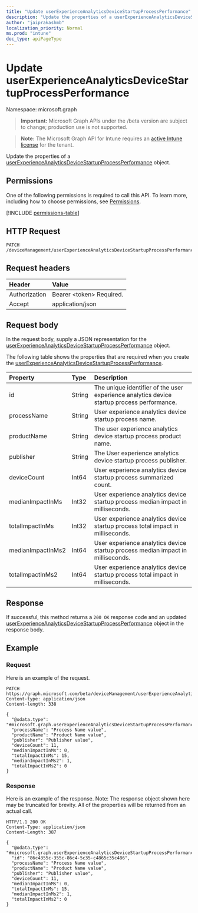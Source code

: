```yaml
---
title: "Update userExperienceAnalyticsDeviceStartupProcessPerformance"
description: "Update the properties of a userExperienceAnalyticsDeviceStartupProcessPerformance object."
author: "jaiprakashmb"
localization_priority: Normal
ms.prod: "intune"
doc_type: apiPageType
---
```


# Update userExperienceAnalyticsDeviceStartupProcessPerformance

Namespace: microsoft.graph

> **Important:** Microsoft Graph APIs under the /beta version are subject to change; production use is not supported.

> **Note:** The Microsoft Graph API for Intune requires an [active Intune license](https://go.microsoft.com/fwlink/?linkid=839381) for the tenant.

Update the properties of a [userExperienceAnalyticsDeviceStartupProcessPerformance](../resources/intune-devices-userexperienceanalyticsdevicestartupprocessperformance.md) object.

## Permissions
One of the following permissions is required to call this API. To learn more, including how to choose permissions, see [Permissions](/graph/permissions-reference).

<!-- { "blockType": "permissions", "name": "intune_devices_userexperienceanalyticsdevicestartupprocessperformance_update" } -->
[!INCLUDE [permissions-table](../includes/permissions/intune-devices-userexperienceanalyticsdevicestartupprocessperformance-update-permissions.md)]

## HTTP Request
<!-- {
  "blockType": "ignored"
}
-->
``` http
PATCH /deviceManagement/userExperienceAnalyticsDeviceStartupProcessPerformance/{userExperienceAnalyticsDeviceStartupProcessPerformanceId}
```

## Request headers
|Header|Value|
|:---|:---|
|Authorization|Bearer &lt;token&gt; Required.|
|Accept|application/json|

## Request body
In the request body, supply a JSON representation for the [userExperienceAnalyticsDeviceStartupProcessPerformance](../resources/intune-devices-userexperienceanalyticsdevicestartupprocessperformance.md) object.

The following table shows the properties that are required when you create the [userExperienceAnalyticsDeviceStartupProcessPerformance](../resources/intune-devices-userexperienceanalyticsdevicestartupprocessperformance.md).

|Property|Type|Description|
|:---|:---|:---|
|id|String|The unique identifier of the user experience analytics device startup process performance.|
|processName|String|User experience analytics device startup process name.|
|productName|String|The user experience analytics device startup process product name.|
|publisher|String|The User experience analytics device startup process publisher.|
|deviceCount|Int64|User experience analytics device startup process summarized count.|
|medianImpactInMs|Int32|User experience analytics device startup process median impact in milliseconds.|
|totalImpactInMs|Int32|User experience analytics device startup process total impact in milliseconds.|
|medianImpactInMs2|Int64|User experience analytics device startup process median impact in milliseconds.|
|totalImpactInMs2|Int64|User experience analytics device startup process total impact in milliseconds.|



## Response
If successful, this method returns a `200 OK` response code and an updated [userExperienceAnalyticsDeviceStartupProcessPerformance](../resources/intune-devices-userexperienceanalyticsdevicestartupprocessperformance.md) object in the response body.

## Example

### Request
Here is an example of the request.
``` http
PATCH https://graph.microsoft.com/beta/deviceManagement/userExperienceAnalyticsDeviceStartupProcessPerformance/{userExperienceAnalyticsDeviceStartupProcessPerformanceId}
Content-type: application/json
Content-length: 338

{
  "@odata.type": "#microsoft.graph.userExperienceAnalyticsDeviceStartupProcessPerformance",
  "processName": "Process Name value",
  "productName": "Product Name value",
  "publisher": "Publisher value",
  "deviceCount": 11,
  "medianImpactInMs": 0,
  "totalImpactInMs": 15,
  "medianImpactInMs2": 1,
  "totalImpactInMs2": 0
}
```

### Response
Here is an example of the response. Note: The response object shown here may be truncated for brevity. All of the properties will be returned from an actual call.
``` http
HTTP/1.1 200 OK
Content-Type: application/json
Content-Length: 387

{
  "@odata.type": "#microsoft.graph.userExperienceAnalyticsDeviceStartupProcessPerformance",
  "id": "86c4355c-355c-86c4-5c35-c4865c35c486",
  "processName": "Process Name value",
  "productName": "Product Name value",
  "publisher": "Publisher value",
  "deviceCount": 11,
  "medianImpactInMs": 0,
  "totalImpactInMs": 15,
  "medianImpactInMs2": 1,
  "totalImpactInMs2": 0
}
```
